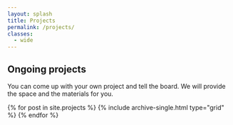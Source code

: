 ```yaml
---
layout: splash
title: Projects
permalink: /projects/
classes: 
  - wide
---
```


<!-- This is the projects landing page. -->

## Ongoing projects

You can come up with your own project and tell the board. We will provide the space and the materials for you.

<div class="grid__wrapper">
{% for post in site.projects %}
    {% include archive-single.html type="grid" %}
{% endfor %}
</div>

<!-- Add archived projects here? -->